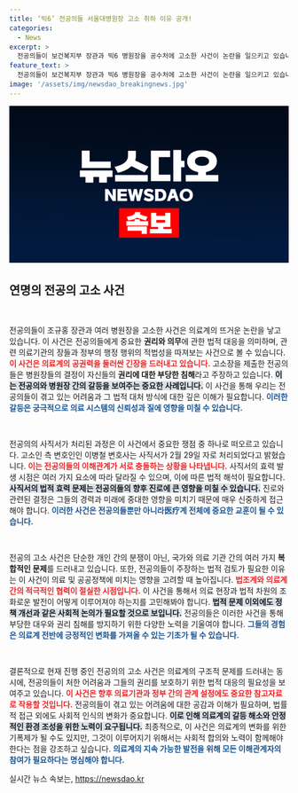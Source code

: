 ```yaml
---
title: ‘빅6’ 전공의들 서울대병원장 고소 취하 이유 공개!
categories:
  - News
excerpt: >
  전공의들이 보건복지부 장관과 빅6 병원장을 공수처에 고소한 사건이 논란을 일으키고 있습니다. 서울대병원장은 사직서 수리에 대한 고소를 취하했지만, 정부의 지시는 여전히 뜨거운 감자입니다. 전공의들의 권리를 둘러싼 진실은 과연 무엇일까요?
feature_text: >
  전공의들이 보건복지부 장관과 빅6 병원장을 공수처에 고소한 사건이 논란을 일으키고 있습니다. 서울대병원장은 사직서 수리에 대한 고소를 취하했지만, 정부의 지시는 여전히 뜨거운 감자입니다. 전공의들의 권리를 둘러싼 진실은 과연 무엇일까요?
image: '/assets/img/newsdao_breakingnews.jpg'
---
```


<p><img src="/assets/img/newsdao_breakingnews.jpg" alt="koreaapp 속보" /></p>

<h2 data-ke-size="size26">연명의 전공의 고소 사건</h2>

<p data-ke-size="size16">&nbsp;</p>

<p>전공의들이 조규홍 장관과 여러 병원장을 고소한 사건은 의료계의 뜨거운 논란을 낳고 있습니다. 이 사건은 전공의들에게 중요한 <strong>권리와 의무</strong>에 관한 법적 대응을 의미하며, 관련 의료기관의 장들과 정부의 행정 행위의 적법성을 따져보는 사건으로 볼 수 있습니다. <b><span style="color: #ee2323;">이 사건은 의료계의 공권력을 둘러싼 긴장을 드러내고 있습니다.</span></b> 고소장을 제출한 전공의들은 병원장들의 결정이 자신들의 <strong>권리에 대한 부당한 침해</strong>라고 주장하고 있습니다. <b><span style="background-color: #21538527;">이는 전공의와 병원장 간의 갈등을 보여주는 중요한 사례입니다.</span></b> 이 사건을 통해 우리는 전공의들이 겪고 있는 어려움과 그 법적 대처 방식에 대한 깊은 이해가 필요합니다. <b><span style="color: #1a5490;">이러한 갈등은 궁극적으로 의료 시스템의 신뢰성과 질에 영향을 미칠 수 있습니다.</span></b></p>

<p data-ke-size="size16">&nbsp;</p>

<p>전공의의 사직서가 처리된 과정은 이 사건에서 중요한 쟁점 중 하나로 떠오르고 있습니다. 고소인 측 변호인인 이병철 변호사는 사직서가 2월 29일 자로 처리되었다고 밝혔습니다. <b><span style="color: #ee2323;">이는 전공의들의 이해관계가 서로 충돌하는 상황을 나타냅니다.</span></b> 사직서의 효력 발생 시점은 여러 가지 요소에 따라 달라질 수 있으며, 이에 따른 법적 해석이 필요합니다. <b><span style="background-color: #21538527;">사직서의 법적 효력 문제는 전공의들의 향후 진로에 큰 영향을 미칠 수 있습니다.</span></b> 진로와 관련된 결정은 그들의 경력과 미래에 중대한 영향을 미치기 때문에 매우 신중하게 접근해야 합니다. <b><span style="color: #1a5490;">이러한 사건은 전공의들뿐만 아니라医疗계 전체에 중요한 교훈이 될 수 있습니다.</span></b></p>

<p data-ke-size="size16">&nbsp;</p>

<p>전공의 고소 사건은 단순한 개인 간의 분쟁이 아닌, 국가와 의료 기관 간의 여러 가지 <strong>복합적인 문제</strong>를 드러내고 있습니다. 또한, 전공의들이 주장하는 법적 검토가 필요한 이유는 이 사건이 의료 및 공공정책에 미치는 영향을 고려할 때 높아집니다. <b><span style="color: #ee2323;">법조계와 의료계 간의 적극적인 협력이 절실한 시점입니다.</span></b> 이 사건을 통해서 의료 현장과 법적 차원의 조화로운 발전이 어떻게 이루어져야 하는지를 고민해봐야 합니다. <b><span style="background-color: #21538527;">법적 문제 이외에도 정책 개선과 같은 사회적 논의가 필요할 것으로 보입니다.</span></b> 전공의들은 이러한 사건을 통해 부당한 대우와 권리 침해를 방지하기 위한 다양한 노력을 기울여야 합니다. <b><span style="color: #1a5490;">그들의 경험은 의료계 전반에 긍정적인 변화를 가져올 수 있는 기초가 될 수 있습니다.</span></b></p>

<p data-ke-size="size16">&nbsp;</p>

<p>결론적으로 현재 진행 중인 전공의의 고소 사건은 의료계의 구조적 문제를 드러내는 동시에, 전공의들이 처한 어려움과 그들의 권리를 보호하기 위한 법적 대응의 필요성을 보여주고 있습니다. <b><span style="color: #ee2323;">이 사건은 향후 의료기관과 정부 간의 관계 설정에도 중요한 참고자료로 작용할 것입니다.</span></b> 전공의들이 겪고 있는 어려움에 대한 공감과 이해가 필요하며, 법률적 접근 외에도 사회적 인식의 변화가 중요합니다. <b><span style="background-color: #21538527;">이로 인해 의료계의 갈등 해소와 안정적인 환경 조성을 위한 노력이 요구됩니다.</span></b> 최종적으로, 이 사건은 의료계의 변화를 위한 기폭제가 될 수도 있지만, 그것이 이루어지기 위해서는 사회적 합의와 노력이 함께해야 한다는 점을 강조하고 싶습니다. <b><span style="color: #1a5490;">의료계의 지속 가능한 발전을 위해 모든 이해관계자의 참여가 필요하다는 명심해야 합니다.</span></b></p>
실시간 뉴스 속보는, <a href="https://newsdao.kr" rel="dofollow">https://newsdao.kr</a>


